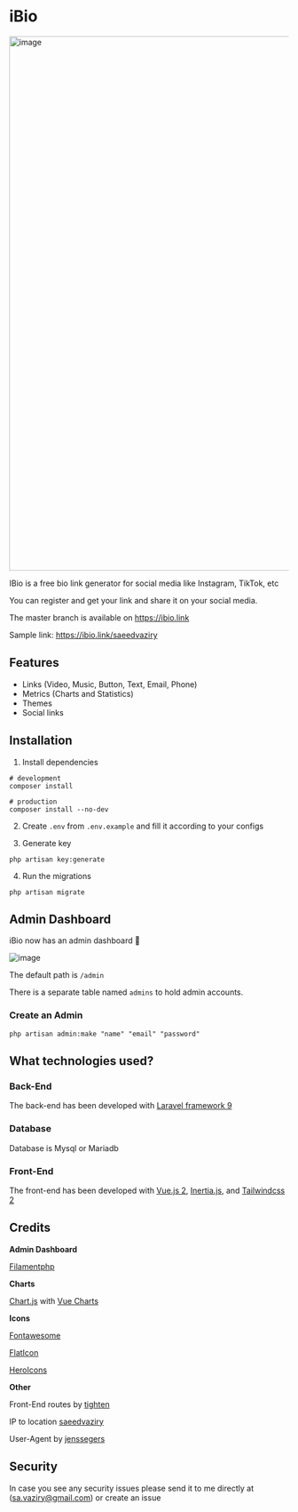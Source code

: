 # iBio

<img width="962" alt="image" src="https://user-images.githubusercontent.com/61919774/212568139-15fe6c31-cc9e-42f4-a2a7-ea42d12fb105.png">

IBio is a free bio link generator for social media like Instagram, TikTok, etc

You can register and get your link and share it on your social media.

The master branch is available on https://ibio.link

Sample link: https://ibio.link/saeedvaziry

## Features

- Links (Video, Music, Button, Text, Email, Phone)
- Metrics (Charts and Statistics)
- Themes
- Social links

## Installation

1) Install dependencies
```shell
# development
composer install

# production
composer install --no-dev
```

2) Create `.env` from `.env.example` and fill it according to your configs

3) Generate key

```shell
php artisan key:generate
```

4) Run the migrations

```shell
php artisan migrate
```

## Admin Dashboard

iBio now has an admin dashboard 🎉

![image](https://user-images.githubusercontent.com/61919774/213862084-fbc788c8-c57b-4666-86c3-af508feed0e9.png)

The default path is `/admin`

There is a separate table named `admins` to hold admin accounts.

### Create an Admin

```
php artisan admin:make "name" "email" "password"
```

## What technologies used?

### Back-End

The back-end has been developed with [Laravel framework 9](https://github.com/laravel/laravel)

### Database

Database is Mysql or Mariadb

### Front-End

The front-end has been developed with [Vue.js 2](https://github.com/vuejs/vue), [Inertia.js](https://github.com/inertiajs/inertia), and [Tailwindcss 2](https://tailwindcss.com/)

## Credits

**Admin Dashboard**

[Filamentphp](https://filamentphp.com/)

**Charts**

[Chart.js](https://www.chartjs.org/) with [Vue Charts](https://vue-chartjs.org/)

**Icons**

[Fontawesome](https://fontawesome.com/)

[FlatIcon](https://www.flaticon.com/)

[HeroIcons](https://heroicons.com/)


**Other**

Front-End routes by [tighten](https://github.com/tighten/ziggy)

IP to location [saeedvaziry](https://github.com/saeedvaziry/ip2location)

User-Agent by [jenssegers](https://github.com/jenssegers/agent)

## Security

In case you see any security issues please send it to me directly at (sa.vaziry@gmail.com) or create an issue
